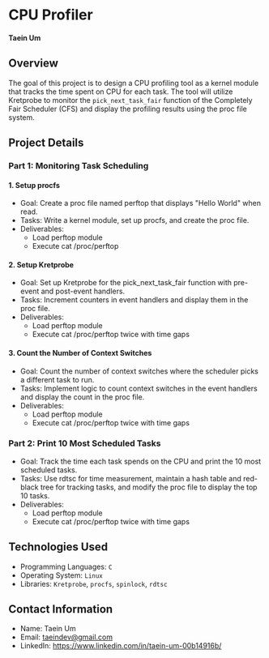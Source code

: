 # CPU Profiler
#### Taein Um


## Overview
The goal of this project is to design a CPU profiling tool as a kernel module that tracks the time spent on CPU for each task. The tool will utilize Kretprobe to monitor the `pick_next_task_fair` function of the Completely Fair Scheduler (CFS) and display the profiling results using the proc file system.


## Project Details
### Part 1: Monitoring Task Scheduling
#### 1. Setup procfs
- Goal: Create a proc file named perftop that displays "Hello World" when read.
- Tasks: Write a kernel module, set up procfs, and create the proc file.
- Deliverables:
    - Load perftop module
    - Execute cat /proc/perftop

#### 2. Setup Kretprobe
- Goal: Set up Kretprobe for the pick_next_task_fair function with pre-event and post-event handlers.
- Tasks: Increment counters in event handlers and display them in the proc file.
- Deliverables:
    - Load perftop module
    - Execute cat /proc/perftop twice with time gaps

#### 3. Count the Number of Context Switches
- Goal: Count the number of context switches where the scheduler picks a different task to run.
- Tasks: Implement logic to count context switches in the event handlers and display the count in the proc file.
- Deliverables:
    - Load perftop module
    - Execute cat /proc/perftop twice with time gaps


### Part 2: Print 10 Most Scheduled Tasks
- Goal: Track the time each task spends on the CPU and print the 10 most scheduled tasks.
- Tasks: Use rdtsc for time measurement, maintain a hash table and red-black tree for tracking tasks, and modify the proc file to display the top 10 tasks.
- Deliverables:
    - Load perftop module
    - Execute cat /proc/perftop twice with time gaps


## Technologies Used
- Programming Languages: `C`
- Operating System: `Linux`
- Libraries: `Kretprobe`, `procfs`, `spinlock`, `rdtsc`


## Contact Information
- Name: Taein Um
- Email: taeindev@gmail.com
- LinkedIn: https://www.linkedin.com/in/taein-um-00b14916b/
